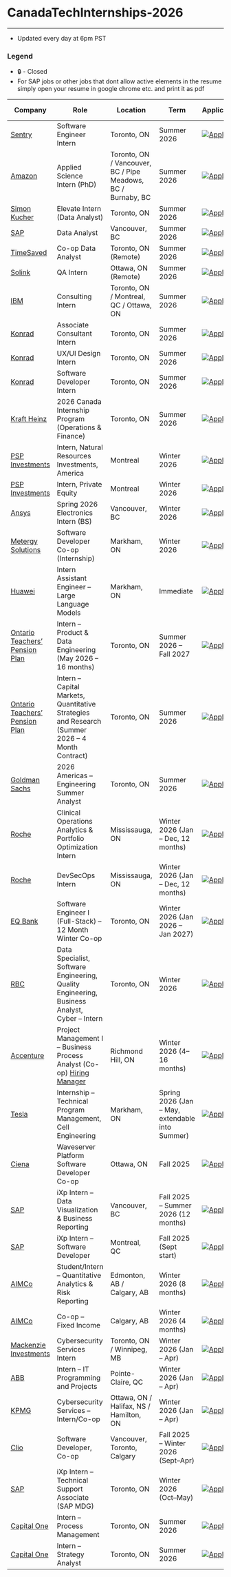 # CanadaTechInternships-2026
---
 - Updated every day at 6pm PST

### Legend
 - 🔒 - Closed
 - For SAP jobs or other jobs that dont allow active elements in the resume simply open your resume in google chrome etc. and print it as pdf

| Company      | Role                                 | Location                                             | Term        | Application                                                                                                                                                             | Date Posted |
|--------------|--------------------------------------|------------------------------------------------------|-------------|-------------------------------------------------------------------------------------------------------------------------------------------------------------------------|-------------|
| [Sentry](https://sentry.io)       | Software Engineer Intern             | Toronto, ON                                          | Summer 2026 | [![Apply](https://i.imgur.com/u1KNU8z.png)](https://jobs.ashbyhq.com/sentry/d2e3391f-9401-410a-b8a6-de3bf5f762b7?utm_source=lukainternshiplist)                        | Aug 01      |
| [Amazon](https://amazon.com)       | Applied Science Intern (PhD)         | Toronto, ON / Vancouver, BC / Pipe Meadows, BC / Burnaby, BC | Summer 2026 | [![Apply](https://i.imgur.com/u1KNU8z.png)](https://www.amazon.jobs/en/jobs/3050161/summer-2026-applied-science-internship-canada-phd-student-science-recruiting?utm_source=lukainternshiplist) | Aug 01      |
| [Simon Kucher](https://www.simon-kucher.com) | Elevate Intern (Data Analyst)        | Toronto, ON                                          | Summer 2026 | [![Apply](https://i.imgur.com/u1KNU8z.png)](https://simon-kucher.csod.com/ux/ats/careersite/6/home/requisition/3651?utm_source=lukainternshiplist)                    | Jul 30      |
| [SAP](https://www.sap.com)          | Data Analyst                         | Vancouver, BC                                        | Summer 2026 | [![Apply](https://i.imgur.com/u1KNU8z.png)](https://jobs.sap.com/job/Vancouver-SAP-iXp-Intern-Cloud-ERP-Solution-Adoption-Data-Analyst-Brit-V6B-1A9/1229635401?utm_source=lukainternshiplist) | Jul 30      |
| [TimeSaved](https://timesaved.io)    | Co-op Data Analyst                   | Toronto, ON (Remote)                                 | Summer 2026 | [![Apply](https://i.imgur.com/u1KNU8z.png)](https://www1.communitech.ca/companies/timesaved/jobs/54911234-co-op-data-analyst#content?utm_source=lukainternshiplist)  | Jul 29      |
| [Solink](https://www.solink.com)       | QA Intern                            | Ottawa, ON (Remote)                                  | Summer 2026 | [![Apply](https://i.imgur.com/u1KNU8z.png)](https://www1.communitech.ca/companies/solink/jobs/54493914-qa-intern#content?utm_source=lukainternshiplist)              | Jul 29      |
| [IBM](https://www.ibm.com)          | Consulting Intern                    | Toronto, ON / Montreal, QC / Ottawa, ON              | Summer 2026 | [![Apply](https://i.imgur.com/u1KNU8z.png)](https://ibmglobal.avature.net/en_US/careers/JobDetail?jobId=50167&source=SN_LinkedIn)                                     | Aug 01      |
| [Konrad](https://www.konrad.com)       | Associate Consultant Intern          | Toronto, ON                                          | Summer 2026 | [![Apply](https://i.imgur.com/u1KNU8z.png)](https://www.konrad.com/careers/job/associate-consultant-intern-may-2026-4-months_6665436003)                             | Aug 03      |
| [Konrad](https://www.konrad.com)       | UX/UI Design Intern                  | Toronto, ON                                          | Summer 2026 | [![Apply](https://i.imgur.com/u1KNU8z.png)](https://www.konrad.com/careers/job/ux-ui-design-intern-may-2026-4-months_6616778003)                                     | Aug 03      |
| [Konrad](https://www.konrad.com)       | Software Developer Intern            | Toronto, ON                                          | Summer 2026 | [![Apply](https://i.imgur.com/u1KNU8z.png)](https://www.konrad.com/careers/job/software-developer-intern-may-2026-4-months_6642169003)                              | Aug 03      |
| [Kraft Heinz](https://www.kraftheinzcompany.com)  | 2026 Canada Internship Program (Operations & Finance) | Toronto, ON      | Summer 2026 | [![Apply](https://i.imgur.com/u1KNU8z.png)](https://careers.kraftheinz.com/job/22268628/?source=KHLinkedin)                                                            | Aug 01      |
| [PSP Investments](https://www.investpsp.com/en) | Intern, Natural Resources Investments, America | Montreal   | Winter 2026       | [![Apply](https://i.imgur.com/u1KNU8z.png)](https://investpsp.wd3.myworkdayjobs.com/en-US/psp_careers/job/Montreal/Intern--Natural-Resources-Investments--America--January---April-2026-_R4491?source=Linkedin) | Aug 01      |
| [PSP Investments](https://www.investpsp.com/en) | Intern, Private Equity                         | Montreal   | Winter 2026       | [![Apply](https://i.imgur.com/u1KNU8z.png)](https://investpsp.wd3.myworkdayjobs.com/en-US/psp_careers/job/Montreal/Intern--Private-Equity--January---April-2026-_R4215?source=Linkedin)                    | Jul 29      |
| [Ansys](https://www.ansys.com)       | Spring 2026 Electronics Intern (BS) | Vancouver, BC | Winter 2026 | [![Apply](https://i.imgur.com/u1KNU8z.png)](https://careers.ansys.com/job/Vancouver-Spring-2026-Electronics-Intern-%28BS%29-Brit-V6E2M6/1311498800/?utm_source=LINKEDIN) | Jul 28 |
| [Metergy Solutions](https://www.metergysolutions.com) | Software Developer Co-op (Internship) | Markham, ON | Winter 2026 | [![Apply](https://i.imgur.com/u1KNU8z.png)](https://jobs.lever.co/metergysolutions/20146288-0070-414c-b828-0ddf0fdbea68) | Aug 03 |
| [Huawei](https://www.huawei.com) | Intern Assistant Engineer – Large Language Models | Markham, ON | Immediate | [![Apply](https://i.imgur.com/u1KNU8z.png)](https://huaweicanada.recruitee.com/o/intern-assistant-engineer-large-language-models-3?source=LinkedIn) | Aug 03 |
| [Ontario Teachers’ Pension Plan](https://www.otpp.com) | Intern – Product & Data Engineering (May 2026 – 16 months) | Toronto, ON | Summer 2026 – Fall 2027 | [![Apply](https://i.imgur.com/u1KNU8z.png)](https://otppb.wd3.myworkdayjobs.com/OntarioTeachers_Careers/job/Toronto-Canada/Intern---Product---Data-Engineering--May-2026---16-months-_6581?source=LinkedIn) | Aug 02 |
| [Ontario Teachers’ Pension Plan](https://www.otpp.com) | Intern – Capital Markets, Quantitative Strategies and Research (Summer 2026 – 4 Month Contract) | Toronto, ON | Summer 2026 | [![Apply](https://i.imgur.com/u1KNU8z.png)](https://otppb.wd3.myworkdayjobs.com/OntarioTeachers_Careers/job/Toronto-Canada/Intern---Capital-Markets--Quantitative-Strategies-and-Research--Summer-2026---4-Month-Contract-_6560?source=LinkedIn) | Aug 02 |
| [Goldman Sachs](https://www.goldmansachs.com/) | 2026 Americas – Engineering Summer Analyst | Toronto, ON | Summer 2026 | [![Apply](https://i.imgur.com/u1KNU8z.png)](https://higher.gs.com/roles/152632?fbclid=PAQ0xDSwMMRe5leHRuA2FlbQIxMQABpwz0yUYgsD3rZF1bKAQfB0l6mF3gW2msCU_1ouEQN1LkOEomdZYYsvKD9LQY_aem_paWBb4AI-giLgVLu1Jk7cA) | Aug 02 |
| [Roche](https://roche.com/en)  | Clinical Operations Analytics & Portfolio Optimization Intern | Mississauga, ON | Winter 2026 (Jan – Dec, 12 months) | [![Apply](https://i.imgur.com/u1KNU8z.png)](https://careers.roche.com/global/en/job/ROCHGLOBAL202507119036EXTERNALENGLOBAL/Clinical-Operations-Analytics-Portfolio-Optimization-Intern?utm_source=linkedin&utm_medium=phenom-feeds) | Aug 16 |
| [Roche](https://roche.com/en) | DevSecOps Intern | Mississauga, ON | Winter 2026 (Jan – Dec, 12 months) | [![Apply](https://i.imgur.com/u1KNU8z.png)](https://careers.roche.com/global/en/job/ROCHGLOBAL202507117687EXTERNALENGLOBAL/DevSecOps-Intern?utm_source=linkedin&utm_medium=phenom-feeds) | Aug 14 |
| [EQ Bank](https://www.eqbank.ca) | Software Engineer I (Full-Stack) – 12 Month Winter Co-op | Toronto, ON | Winter 2026 (Jan 2026 – Jan 2027) | [![Apply](https://i.imgur.com/u1KNU8z.png)](https://jobs.lever.co/eqbank/a3bdaa20-8106-48fa-8940-a93ee7c7e7c5) | Aug 16 |
| [RBC](https://rbcroyalbank.com) | Data Specialist, Software Engineering, Quality Engineering, Business Analyst, Cyber – Intern | Toronto, ON | Winter 2026 | [![Apply](https://i.imgur.com/u1KNU8z.png)](https://jobs.rbc.com/ca/en/featuredopportunities/student-early-talent-jobs) | Aug 16 |
| [Accenture](https://www.accenture.com) | Project Management I – Business Process Analyst (Co-op) [Hiring Manager](https://www.linkedin.com/in/ibtehajasif/)| Richmond Hill, ON | Winter 2026 (4–16 months) | [![Apply](https://i.imgur.com/u1KNU8z.png)](https://www.accenture.com/ca-en/careers/jobdetails?id=1350_en&src=LINKEDINJP) | Aug 16 |
| [Tesla](https://www.tesla.com) | Internship – Technical Program Management, Cell Engineering | Markham, ON | Spring 2026 (Jan – May, extendable into Summer) | [![Apply](https://i.imgur.com/u1KNU8z.png)](https://careers.roche.com/global/en/job/248247?source=LinkedIn) | Aug 16 |
| [Ciena](https://www.ciena.com) | Waveserver Platform Software Developer Co-op | Ottawa, ON | Fall 2025 | [![Apply](https://i.imgur.com/u1KNU8z.png)](https://ciena.wd5.myworkdayjobs.com/en-US/Careers/job/Ottawa/Waveserver-Platform-Software-Developer-Co-op--Fall-2025-_R028647?source=LinkedIn+Job+Advertisement) | Aug 13 |
| [SAP](https://www.sap.com/canada) | iXp Intern – Data Visualization & Business Reporting | Vancouver, BC | Fall 2025 – Summer 2026 (12 months) | [![Apply](https://i.imgur.com/u1KNU8z.png)](https://jobs.sap.com/job/Vancouver-SAP-iXp-Intern-Data-Visualization-&-Business-Reporting-Brit-V6B-1A9/1236427101/?feedId=384233&utm_campaign=SAP_Linkedin&utm_source=LinkedinJobPostings) | Aug 14 |
| [SAP](https://www.sap.com/canada) | iXp Intern – Software Developer | Montreal, QC | Fall 2025 (Sept start) | [![Apply](https://i.imgur.com/u1KNU8z.png)](https://jobs.sap.com/job/Montreal-SAP-iXp-Intern-Software-Developer-Queb-H3B-0B3/1236849501/?feedId=384233&utm_campaign=SAP_Linkedin&utm_source=LinkedinJobPostings) | Aug 15 |
| [AIMCo](https://www.aimco.ca) | Student/Intern – Quantitative Analytics & Risk Reporting | Edmonton, AB / Calgary, AB | Winter 2026 (8 months) | [![Apply](https://i.imgur.com/u1KNU8z.png)](https://aimco.wd10.myworkdayjobs.com/AIMCoCareers/job/Edmonton/Student-Intern--Quantitative-Analytics---Risk-Reporting_JR100657?source=LinkedIn) | Aug 13 |
| [AIMCo](https://www.aimco.ca) | Co-op – Fixed Income | Calgary, AB | Winter 2026 (4 months) | [![Apply](https://i.imgur.com/u1KNU8z.png)](https://aimco.wd10.myworkdayjobs.com/en-US/AIMCoCareers/details/Co-op--Fixed-Income_JR100659) | Aug 14 |
| [Mackenzie Investments](https://www.mackenzieinvestments.com) | Cybersecurity Services Intern | Toronto, ON / Winnipeg, MB | Winter 2026 (Jan – Apr) | [![Apply](https://i.imgur.com/u1KNU8z.png)](https://careersen-mackenzieinvestments.icims.com/jobs/5619/winter-%282026%29---cybersecurity-services-intern/login) | Aug 16 |
| [ABB](https://careers.abb/global/en/job/ABB1GLOBALJR00007776EXTERNALENGLOBAL/Intern-IT-Programming-and-Projects?utm_source=linkedin&utm_medium=phenom-feeds) | Intern – IT Programming and Projects | Pointe-Claire, QC | Winter 2026 (Jan – Apr) | [![Apply](https://i.imgur.com/u1KNU8z.png)](https://careers.abb/global/en/job/ABB1GLOBALJR00007776EXTERNALENGLOBAL/Intern-IT-Programming-and-Projects?utm_source=linkedin&utm_medium=phenom-feeds) | Aug 16 |
| [KPMG](https://careers.kpmg.ca/jobs/29177?lang=en-us&iis=Job+Board&iisn=LinkedIn&Codes=LinkedIn) | Cybersecurity Services – Intern/Co-op | Ottawa, ON / Halifax, NS / Hamilton, ON | Winter 2026 (Jan – Apr) | [![Apply](https://i.imgur.com/u1KNU8z.png)](https://careers.kpmg.ca/jobs/29177?lang=en-us&iis=Job+Board&iisn=LinkedIn&Codes=LinkedIn) | Aug 15 |
| [Clio](https://clio.com/careers) | Software Developer, Co-op | Vancouver, Toronto, Calgary | Fall 2025 – Winter 2026 (Sept–Apr) | [![Apply](https://i.imgur.com/u1KNU8z.png)](https://clio.wd3.myworkdayjobs.com/en-US/ClioCareerSite/job/Vancouver/Software-Developer--Co-op_REQ-1577?source=LinkedIn) | July 17 |
| [SAP](https://jobs.sap.com) | iXp Intern – Technical Support Associate (SAP MDG) | Toronto, ON | Winter 2026 (Oct–May) | [![Apply](https://i.imgur.com/u1KNU8z.png)](https://jobs.sap.com/job/Toronto-SAP-iXp-Intern-Technical-Support-Associate%2C-SAP-MDG-ON-M5K-1B7/1236808301/) | Aug 14 |
| [Capital One](https://www.capitalonecareers.ca) | Intern – Process Management | Toronto, ON | Summer 2026 | [![Apply](https://i.imgur.com/u1KNU8z.png)](https://www.capitalonecareers.ca/job/-/-/234/85064142656?p_sid=nBOOX_b&p_uid=NWljwUi412&source=rd_linkedin_job_posting_tm&ss=paid&utm_campaign=canada_25&utm_content=pj_board&utm_medium=jobad&utm_source=linkedin+slotted) | Aug 15 |
| [Capital One](https://www.capitalonecareers.ca) | Intern – Strategy Analyst | Toronto, ON | Summer 2026 | [![Apply](https://i.imgur.com/u1KNU8z.png)](https://www.capitalonecareers.ca/job/-/-/234/84998969568?p_sid=HzziSNb&p_uid=HOHopakuya&source=rd_linkedin_job_posting_tm&ss=paid&utm_campaign=canada_25&utm_content=pj_board&utm_medium=jobad&utm_source=linkedin+slotted) | Aug 13 |






